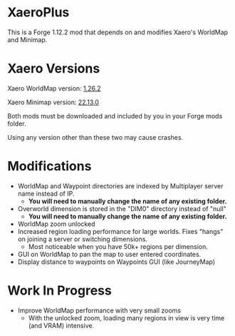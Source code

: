 # XaeroPlus

This is a Forge 1.12.2 mod that depends on and modifies Xaero's WorldMap and Minimap.

# Xaero Versions

Xaero WorldMap version: [1.26.2](https://www.curseforge.com/minecraft/mc-mods/xaeros-world-map/files/3907327)

Xaero Minimap version: [22.13.0](https://www.curseforge.com/minecraft/mc-mods/xaeros-minimap/files/3907306)

Both mods must be downloaded and included by you in your Forge mods folder. 

Using any version other than these two may cause crashes. 

# Modifications

* WorldMap and Waypoint directories are indexed by Multiplayer server name instead of IP.
  * **You will need to manually change the name of any existing folder.** 
* Overworld dimension is stored in the "DIM0" directory instead of "null"
  * **You will need to manually change the name of any existing folder.**
* WorldMap zoom unlocked
* Increased region loading performance for large worlds. Fixes "hangs" on joining a server or switching dimensions.
  * Most noticeable when you have 50k+ regions per dimension.
* GUI on WorldMap to pan the map to user entered coordinates.
* Display distance to waypoints on Waypoints GUI (like JourneyMap)

# Work In Progress

* Improve WorldMap performance with very small zooms
  * With the unlocked zoom, loading many regions in view is very time (and VRAM) intensive.


